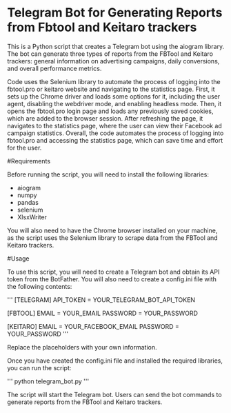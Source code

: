 # Telegram Bot for Generating Reports from Fbtool and Keitaro trackers

This is a Python script that creates a Telegram bot using the aiogram library. The bot can generate three types of reports from the FBTool and Keitaro trackers: general information on advertising campaigns, daily conversions, and overall performance metrics.

Code uses the Selenium library to automate the process of logging into the fbtool.pro or keitaro website and navigating to the statistics page. First, it sets up the Chrome driver and loads some options for it, including the user agent, disabling the webdriver mode, and enabling headless mode. Then, it opens the fbtool.pro login page and loads any previously saved cookies, which are added to the browser session. After refreshing the page, it navigates to the statistics page, where the user can view their Facebook ad campaign statistics. Overall, the code automates the process of logging into fbtool.pro and accessing the statistics page, which can save time and effort for the user.


#Requirements

Before running the script, you will need to install the following libraries:

- aiogram
- numpy
- pandas
- selenium
- XlsxWriter

You will also need to have the Chrome browser installed on your machine, as the script uses the Selenium library to scrape data from the FBTool and Keitaro trackers.


#Usage

To use this script, you will need to create a Telegram bot and obtain its API token from the BotFather. You will also need to create a config.ini file with the following contents:

'''
[TELEGRAM]
API_TOKEN = YOUR_TELEGRAM_BOT_API_TOKEN

[FBTOOL]
EMAIL = YOUR_EMAIL
PASSWORD = YOUR_PASSWORD

[KEITARO]
EMAIL = YOUR_FACEBOOK_EMAIL
PASSWORD = YOUR_PASSWORD
'''


Replace the placeholders with your own information.

Once you have created the config.ini file and installed the required libraries, you can run the script:

'''
python telegram_bot.py
'''

The script will start the Telegram bot. Users can send the bot commands to generate reports from the FBTool and Keitaro trackers.

